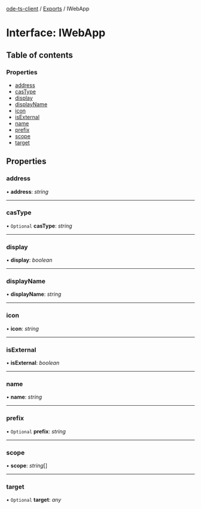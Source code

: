 [ode-ts-client](../README.md) / [Exports](../modules.md) / IWebApp

# Interface: IWebApp

## Table of contents

### Properties

- [address](iwebapp.md#address)
- [casType](iwebapp.md#castype)
- [display](iwebapp.md#display)
- [displayName](iwebapp.md#displayname)
- [icon](iwebapp.md#icon)
- [isExternal](iwebapp.md#isexternal)
- [name](iwebapp.md#name)
- [prefix](iwebapp.md#prefix)
- [scope](iwebapp.md#scope)
- [target](iwebapp.md#target)

## Properties

### address

• **address**: *string*

___

### casType

• `Optional` **casType**: *string*

___

### display

• **display**: *boolean*

___

### displayName

• **displayName**: *string*

___

### icon

• **icon**: *string*

___

### isExternal

• **isExternal**: *boolean*

___

### name

• **name**: *string*

___

### prefix

• `Optional` **prefix**: *string*

___

### scope

• **scope**: *string*[]

___

### target

• `Optional` **target**: *any*
